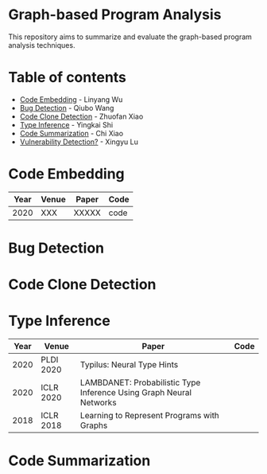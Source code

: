 # Graph-based Program Analysis

This repository aims to summarize and evaluate the graph-based program analysis techniques.

# Table of contents
- [Code Embedding](#code-embedding) - Linyang Wu
- [Bug Detection](#bug-detection) - Qiubo Wang
- [Code Clone Detection](#clone-detection) - Zhuofan Xiao
- [Type Inference](#type-inference) - Yingkai Shi
- [Code Summarization](#code-summarization) - Chi Xiao
- [Vulnerability Detection?](#vulnerability-detection) - Xingyu Lu

# Code Embedding
| Year | Venue        | Paper                                                        | Code                                                         |
| ---- | ------------ | ------------------------------------------------------------ | ------------------------------------------------------------ |
| 2020 | XXX     | XXXXX                                   | code                          |                                                              |


# Bug Detection


# Code Clone Detection


# Type Inference
| Year | Venue        | Paper                                                        | Code                                                         |
| ---- | ------------ | ------------------------------------------------------------ | ------------------------------------------------------------ |
| 2020 | PLDI 2020    | Typilus: Neural Type Hints                                   |                            |                                                              |
| 2020 | ICLR 2020    | LAMBDANET: Probabilistic Type Inference Using Graph Neural Networks |                     |                                                              | 
| 2018 | ICLR 2018    | Learning to Represent Programs with Graphs                   |                            |                                                              | 


# Code Summarization


#